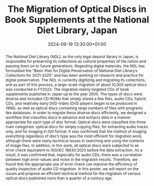---
abstract: 'The National Diet Library (NDL), as the only legal deposit library in Japan,
  is responsible for preserving its collections as cultural properties of the nation
  and passing them on to future generations. Regarding digital materials, the NDL
  has formulated the "Basic Plan for Digital Preservation of National Diet Library’s
  Collections for 2021-2025" and has been working on research and practice for digital
  preservation. The NDL is currently digitizing and migrating its collections, and
  as part of this process, a large-scale migration of about 10,000 optical discs was
  conducted in FY2023.

  The migration mainly targeted CDs of book supplements published in Japan up to the
  year 2000. The types of discs were diverse and included CD-ROMs that simply stored
  a few files, audio CDs, hybrid CDs, and relatively early DVD-Video (DVD players
  began to be produced in 1996), as well as optical discs containing large numbers
  of files with programs like databases.

  In order to migrate these diverse discs efficiently, we designed a workflow that
  classifies discs in advance and extracts data in a manner appropriate for each type
  of disc format. Optical discs were classified into three main categories: optical
  discs for simply copying files, for extracting audio tracks only, and for imaging
  in ISO format. It was confirmed that the method of imaging everything regardless
  of disc’s type was the most efficient for migration work, although there were many
  technical issues in searching and using the contents of image files.

  In addition, in this work, all optical discs were subjected to an error check equivalent
  to ISO/IEC 18630:2023 before the data extraction. As a result, it was confirmed
  that, especially for audio CDs, there was a correlation between high error values
  and noise in the migration results. Therefore, we found that the appropriate use
  of error check can improve the efficiency of quality inspection of audio CD migration.

  In this poster, we will report on the issues and propose an efficient technical
  method for the migration of various optical discs published more than a quarter
  of a century ago.'
creators:
- Takafumi Kinoshita
date: 2024-09-19 13:30:00+01:00
document_url: https://zenodo.org/records/13641209/download/pdf
grand_parent: iPRES
institutions: []
keywords:
- information technology for dp
- start 2 preserve
landing_page_url: https://zenodo.org/records/13641209
language: eng
layout: publication
license: Creative Commons Attribution 4.0 (CC-BY-4.0)
notes_url: ''
parent: iPRES 2024
publication_type: poster
size: null
slides_url: ''
source_name: iPRES
stream_url: ''
title: The Migration of Optical Discs in Book Supplements at the National Diet Library,
  Japan
year: 2024
---